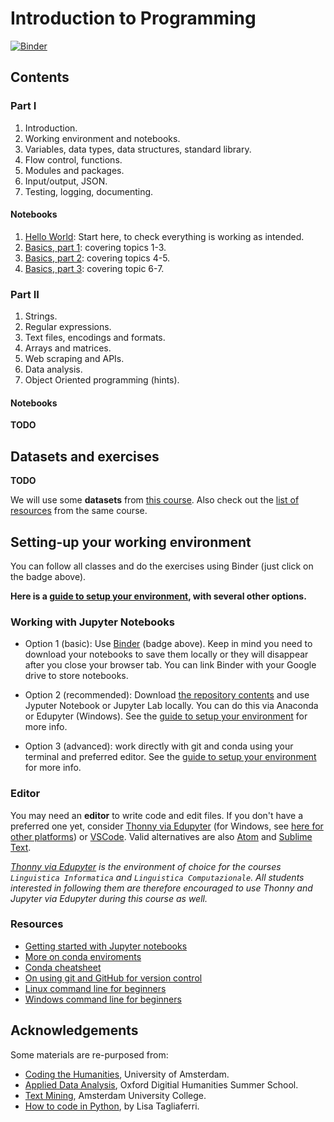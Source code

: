 # Introduction to Programming

[![Binder](https://mybinder.org/badge_logo.svg)](https://mybinder.org/v2/gh/Giovanni1085/UNIBO_Programmazione_LM/master)

## Contents

### Part I

1. Introduction.
2. Working environment and notebooks.
3. Variables, data types, data structures, standard library.
4. Flow control, functions.
5. Modules and packages.
6. Input/output, JSON.
7. Testing, logging, documenting.

#### Notebooks
1. [Hello World](notebooks/0_HelloWorld.ipynb): Start here, to check everything is working as intended. 
2. [Basics, part 1](notebooks/1_Basics.ipynb): covering topics 1-3.
2. [Basics, part 2](notebooks/2_Basics.ipynb): covering topics 4-5.
2. [Basics, part 3](notebooks/3_Basics.ipynb): covering topic 6-7.

### Part II

1. Strings.
2. Regular expressions.
3. Text files, encodings and formats.
4. Arrays and matrices.
5. Web scraping and APIs.
6. Data analysis.
7. Object Oriented programming (hints).

#### Notebooks

**TODO**

## Datasets and exercises

**TODO**

We will use some **datasets** from [this course](https://github.com/mromanello/ADA-DHOxSS/tree/master/data). Also check out the [list of resources](https://github.com/mromanello/ADA-DHOxSS/blob/master/ADA-resources.md) from the same course.

## Setting-up your working environment

You can follow all classes and do the exercises using Binder (just click on the badge above).

**Here is a [guide to setup your environment](setup.md), with several other options.**

### Working with Jupyter Notebooks

* Option 1 (basic): Use [Binder](https://mybinder.org) (badge above). Keep in mind you need to download your notebooks to save them locally or they will disappear after you close your browser tab. You can link Binder with your Google drive to store notebooks.

* Option 2 (recommended): Download [the repository contents](https://github.com/uvacreate/2021-coding-the-humanities) and use Jyputer Notebook or Jupyter Lab locally. You can do this via Anaconda or Edupyter (Windows). See the [guide to setup your environment](setup.md) for more info.

* Option 3 (advanced): work directly with git and conda using your terminal and preferred editor. See the [guide to setup your environment](setup.md) for more info.

### Editor

You may need an **editor** to write code and edit files. If you don't have a preferred one yet, consider [Thonny via Edupyter](https://www.portabledevapps.net/edupyter.php) (for Windows, see [here for other platforms](https://thonny.org/)) or [VSCode](https://code.visualstudio.com/). Valid alternatives are also [Atom](https://atom.io/) and [Sublime Text](https://www.sublimetext.com).

*[Thonny via Edupyter](https://www.portabledevapps.net/edupyter.php) is the environment of choice for the courses `Linguistica Informatica` and `Linguistica Computazionale`. All students interested in following them are therefore encouraged to use Thonny and Jupyter via Edupyter during this course as well.*

### Resources

* [Getting started with Jupyter notebooks](https://medium.com/codingthesmartway-com-blog/getting-started-with-jupyter-notebook-for-python-4e7082bd5d46)
* [More on conda enviroments](https://docs.conda.io/projects/conda/en/latest/user-guide/tasks/manage-environments.html)
* [Conda cheatsheet](https://docs.conda.io/projects/conda/en/4.6.0/_downloads/52a95608c49671267e40c689e0bc00ca/conda-cheatsheet.pdf)
* [On using git and GitHub for version control](https://alan-turing-institute.github.io/rsd-engineeringcourse/ch02git)
* [Linux command line for beginners](https://ubuntu.com/tutorials/command-line-for-beginners)
* [Windows command line for beginners](https://www.freecodecamp.org/news/command-line-commands-cli-tutorial)

## Acknowledgements

Some materials are re-purposed from:
* [Coding the Humanities](https://github.com/uvacreate/2021-coding-the-humanities), University of Amsterdam.
* [Applied Data Analysis](https://github.com/mromanello/ADA-DHOxSS), Oxford Digitial Humanities Summer School.
* [Text Mining](https://github.com/Giovanni1085/AUC_TMCI_2019), Amsterdam University College.
* [How to code in Python](https://www.digitalocean.com/community/tutorial-series/how-to-code-in-python-3), by Lisa Tagliaferri.
